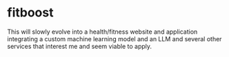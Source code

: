 # fitboost
This will slowly evolve into a health/fitness website and application integrating a custom machine learning model and an LLM and several other services that interest me and seem viable to apply.

